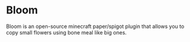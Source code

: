 # Bloom
Bloom is an open-source minecraft paper/spigot plugin that allows you to copy small flowers using bone meal like big ones.
